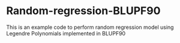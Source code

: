 # Random-regression-BLUPF90
This is an example code to perform random regression model using Legendre Polynomials implemented in BLUPF90
